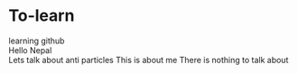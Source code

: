 # To-learn
learning github
<br>
Hello Nepal
<br>
Lets talk about anti particles
This is about me
There is nothing to talk about
